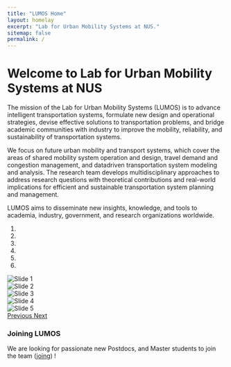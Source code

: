 ```yaml
---
title: "LUMOS Home"
layout: homelay
excerpt: "Lab for Urban Mobility Systems at NUS."
sitemap: false
permalink: /
---
```


# Welcome to Lab for Urban Mobility Systems at NUS

<!-- ![image](https://s3.eu-west-1.amazonaws.com/presspage-production-content/uploads/2580/mit_report-1-103449.jpg){: style="width: 250px; float: left;margin-right: 20px; border: 10px"} -->

The mission of the Lab for Urban Mobility Systems (LUMOS) is to advance intelligent transportation systems, formulate new design and operational strategies, devise effective solutions to transportation problems, and bridge academic communities with industry to improve the mobility, reliability, and sustainability of transportation systems. 

We focus on future urban mobility and transport systems, which cover the areas of shared mobility system operation and design, travel demand and congestion management, and datadriven transportation system modeling and analysis. The research team develops multidisciplinary approaches to address research questions with theoretical contributions and real-world implications for efficient and sustainable transportation system planning and management. 

LUMOS aims to disseminate new insights, knowledge, and tools to academia, industry, government, and research organizations worldwide.

<div markdown="0" id="carousel" class="carousel slide" data-ride="carousel" data-interval="4000" data-pause="hover" >
    <!-- Menu -->
    <ol class="carousel-indicators">
        <li data-target="#carousel" data-slide-to="0" class="active"></li>
        <li data-target="#carousel" data-slide-to="1"></li>
        <li data-target="#carousel" data-slide-to="2"></li>
        <li data-target="#carousel" data-slide-to="3"></li>
        <li data-target="#carousel" data-slide-to="4"></li>
        <li data-target="#carousel" data-slide-to="5"></li>
    </ol>

<div class="carousel-inner" markdown="0">
    <div class="item active">
        <img src="{{ site.url }}{{ site.baseurl }}/images/home/mobility-sharing.png" alt="Slide 1" />
    </div>
    <div class="item active">
        <img src="{{ site.url }}{{ site.baseurl }}/images/pubpic/li_2021_ride.png" alt="Slide 2" />
    </div>
    <div class="item active">
        <img src="{{ site.url }}{{ site.baseurl }}/images/pubpic/liu_2015.png" alt="Slide 3" />
    </div>
    <div class="item active">
        <img src="{{ site.url }}{{ site.baseurl }}/images/pubpic/xjh_2022.png" alt="Slide 4" />
    </div>
    <div class="item active">
        <img src="{{ site.url }}{{ site.baseurl }}/images/teampic/team_pic_1.jpg" alt="Slide 5" />
    </div>
</div>

  <a class="left carousel-control" href="#carousel" role="button" data-slide="prev">
    <span class="glyphicon glyphicon-chevron-left" aria-hidden="true"></span>
    <span class="sr-only">Previous</span>
  </a>
  <a class="right carousel-control" href="#carousel" role="button" data-slide="next">
    <span class="glyphicon glyphicon-chevron-right" aria-hidden="true"></span>
    <span class="sr-only">Next</span>
  </a>
</div>




### Joining LUMOS
We are looking for passionate new Postdocs, and Master students to join the team ([joing](joing)) !




